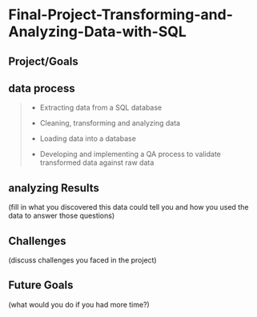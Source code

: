 # Final-Project-Transforming-and-Analyzing-Data-with-SQL

## Project/Goals

## data process  
>* Extracting data from a SQL database
>
>* Cleaning, transforming and analyzing data
>
>* Loading data into a database
>
>* Developing and implementing a QA process to validate transformed data against raw data



## analyzing Results
(fill in what you discovered this data could tell you and how you used the data to answer those questions)

## Challenges 
(discuss challenges you faced in the project)

## Future Goals
(what would you do if you had more time?)
